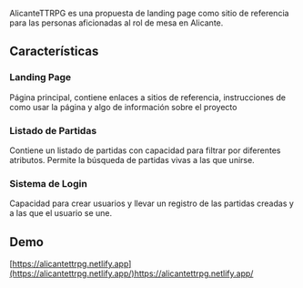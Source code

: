 AlicanteTTRPG es una propuesta de landing page como sitio de referencia para las personas aficionadas al rol de mesa en Alicante.

## Características
### Landing Page
Página principal, contiene enlaces a sitios de referencia, instrucciones de como usar la página y algo de información sobre el proyecto
### Listado de Partidas
Contiene un listado de partidas con capacidad para filtrar por diferentes atributos. Permite la búsqueda de partidas vivas a las que unirse.
### Sistema de Login
Capacidad para crear usuarios y llevar un registro de las partidas creadas y a las que el usuario se une.

## Demo
[https://alicantettrpg.netlify.app](https://alicantettrpg.netlify.app/)https://alicantettrpg.netlify.app/
